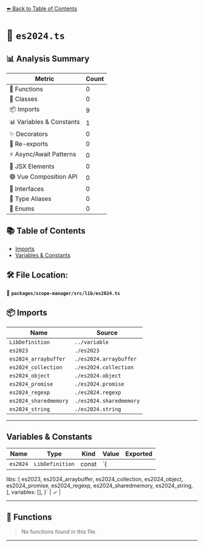 [⬅️ Back to Table of Contents](../../../../index.md)

# 📄 `es2024.ts`

## 📊 Analysis Summary

| Metric | Count |
|--------|-------|
| 🔧 Functions | 0 |
| 🧱 Classes | 0 |
| 📦 Imports | 9 |
| 📊 Variables & Constants | 1 |
| ✨ Decorators | 0 |
| 🔄 Re-exports | 0 |
| ⚡ Async/Await Patterns | 0 |
| 💠 JSX Elements | 0 |
| 🟢 Vue Composition API | 0 |
| 📐 Interfaces | 0 |
| 📑 Type Aliases | 0 |
| 🎯 Enums | 0 |

## 📚 Table of Contents

- [Imports](#imports)
- [Variables & Constants](#variables-constants)

## 🛠️ File Location:
📂 **`packages/scope-manager/src/lib/es2024.ts`**

## 📦 Imports

| Name | Source |
|------|--------|
| `LibDefinition` | `../variable` |
| `es2023` | `./es2023` |
| `es2024_arraybuffer` | `./es2024.arraybuffer` |
| `es2024_collection` | `./es2024.collection` |
| `es2024_object` | `./es2024.object` |
| `es2024_promise` | `./es2024.promise` |
| `es2024_regexp` | `./es2024.regexp` |
| `es2024_sharedmemory` | `./es2024.sharedmemory` |
| `es2024_string` | `./es2024.string` |


---

## Variables & Constants

| Name | Type | Kind | Value | Exported |
|------|------|------|-------|----------|
| `es2024` | `LibDefinition` | const | `{
  libs: [
    es2023,
    es2024_arraybuffer,
    es2024_collection,
    es2024_object,
    es2024_promise,
    es2024_regexp,
    es2024_sharedmemory,
    es2024_string,
  ],
  variables: [],
}` | ✓ |


---

## 🔧 Functions

> No functions found in this file.


---